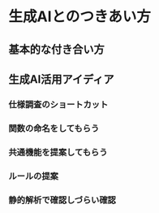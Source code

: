 # 生成AIとのつきあい方
<!-- TODO 記事を書く -->

## 基本的な付き合い方

## 生成AI活用アイディア

### 仕様調査のショートカット

### 関数の命名をしてもらう

### 共通機能を提案してもらう

### ルールの提案

### 静的解析で確認しづらい確認
